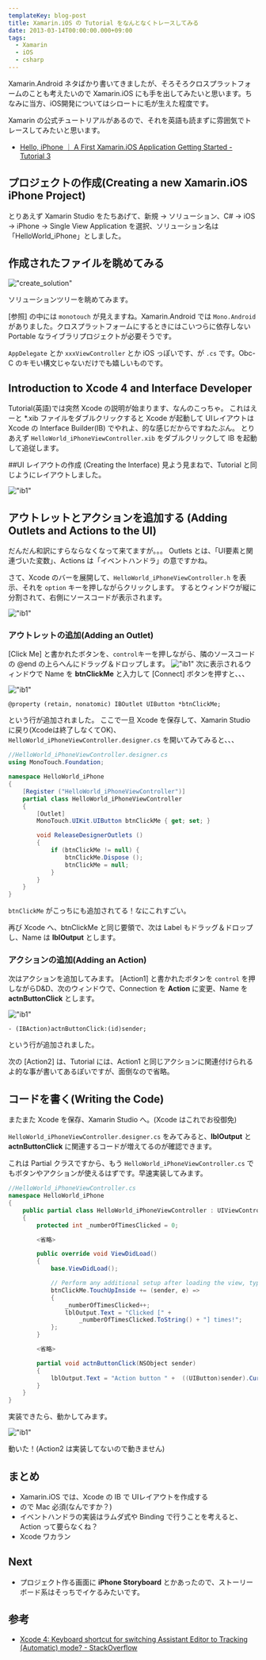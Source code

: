 ```yaml
---
templateKey: blog-post
title: Xamarin.iOS の Tutorial をなんとなくトレースしてみる
date: 2013-03-14T00:00:00.000+09:00
tags:
  - Xamarin
  - iOS
  - csharp
---
```


Xamarin.Android ネタばかり書いてきましたが、そろそろクロスプラットフォームのことも考えたいので Xamarin.iOS にも手を出してみたいと思います。ちなみに当方、iOS開発についてはシロートに毛が生えた程度です。

<!--more-->

Xamarin の公式チュートリアルがあるので、それを英語も読まずに雰囲気でトレースしてみたいと思います。

* [Hello, iPhone ｜ A First Xamarin.iOS Application Getting Started - Tutorial 3](http://docs.xamarin.com/guides/ios/getting_started/hello%2C_world)

## プロジェクトの作成(Creating a new Xamarin.iOS iPhone Project)
とりあえず Xamarin Studio をたちあげて、新規 → ソリューション、C# → iOS → iPhone → Single View Application を選択、ソリューション名は「HelloWorld_iPhone」としました。

## 作成されたファイルを眺めてみる
!["create_solution"](https://blog.amay077.net/img/posts/xamarin_ios_created_screen.png)

ソリューションツリーを眺めてみます。

[参照] の中には ``monotouch`` が見えますね。Xamarin.Android では ``Mono.Android`` がありました。クロスプラットフォームにするときにはこいつらに依存しない Portable なライブラリプロジェクトが必要そうです。

``AppDelegate`` とか ``xxxViewController`` とか iOS っぽいです、が ``.cs`` です。Obc-C のキモい構文じゃないだけでも嬉しいものです。

## Introduction to Xcode 4 and Interface Developer
Tutorial(英語)では突然 Xcode の説明が始まります、なんのこっちゃ。
これはえーと *.xib ファイルをダブルクリックすると Xcode が起動して UIレイアウトは Xcode の Interface Builder(IB) でやれよ、的な感じだからですねたぶん。
とりあえず ``HelloWorld_iPhoneViewController.xib`` をダブルクリックして IB を起動して追従します。

##UI レイアウトの作成 (Creating the Interface)
見よう見まねで、Tutorial と同じようにレイアウトしました。

!["ib1"](https://blog.amay077.net/img/posts/xamarin_ios_ib_1.png)

## アウトレットとアクションを追加する (Adding Outlets and Actions to the UI)
だんだん和訳にすらならなくなって来てますが。。。
Outlets とは、「UI要素と関連づいた変数」、Actions は「イベントハンドラ」の意ですかね。

さて、Xcode のバーを展開して、``HelloWorld_iPhoneViewController.h`` を表示、それを ``option`` キーを押しながらクリックします。
するとウィンドウが縦に分割されて、右側にソースコードが表示されます。

!["ib1"](https://blog.amay077.net/img/posts/xamarin_ios_ib_2.png)

### アウトレットの追加(Adding an Outlet)
[Click Me] と書かれたボタンを、``control``キーを押しながら、隣のソースコードの @end の上らへんにドラッグ＆ドロップします。
!["ib1"](https://blog.amay077.net/img/posts/xamarin_ios_ib_3.png)
次に表示されるウィンドウで Name を **btnClickMe** と入力して [Connect] ボタンを押すと、、、

!["ib1"](https://blog.amay077.net/img/posts/xamarin_ios_ib_4.png)

```objc
@property (retain, nonatomic) IBOutlet UIButton *btnClickMe;
```
という行が追加されました。
ここで一旦 Xcode を保存して、Xamarin Studio に戻り(Xcodeは終了しなくてOK)、``HelloWorld_iPhoneViewController.designer.cs`` を開いてみてみると、、、

```csharp
//HelloWorld_iPhoneViewController.designer.cs
using MonoTouch.Foundation;

namespace HelloWorld_iPhone
{
	[Register ("HelloWorld_iPhoneViewController")]
	partial class HelloWorld_iPhoneViewController
	{
		[Outlet]
		MonoTouch.UIKit.UIButton btnClickMe { get; set; }

		void ReleaseDesignerOutlets ()
		{
			if (btnClickMe != null) {
				btnClickMe.Dispose ();
				btnClickMe = null;
			}
		}
	}
}
```

``btnClickMe`` がこっちにも追加されてる！なにこれすごい。

再び Xcode へ、btnClickMe と同じ要領で、次は Label もドラッグ＆ドロップし、Name は **lblOutput** とします。

### アクションの追加(Adding an Action)
次はアクションを追加してみます。
[Action1] と書かれたボタンを ``control`` を押しながらD&D、次のウィンドウで、Connection を **Action** に変更、Name を **actnButtonClick** とします。

!["ib1"](https://blog.amay077.net/img/posts/xamarin_ios_ib_5.png)

```objc
- (IBAction)actnButtonClick:(id)sender;
```
という行が追加されました。

次の [Action2] は、Tutorial には、Action1 と同じアクションに関連付けられるよ的な事が書いてあるぽいですが、面倒なので省略。

## コードを書く(Writing the Code)
またまた Xcode を保存、Xamarin Studio へ。(Xcode はこれでお役御免)

``HelloWorld_iPhoneViewController.designer.cs`` をみてみると、**lblOutput** と **actnButtonClick** に関連するコードが増えてるのが確認できます。

これは Partial クラスですから、もう ``HelloWorld_iPhoneViewController.cs`` でもボタンやアクションが使えるはずです。早速実装してみます。

```csharp
//HelloWorld_iPhoneViewController.cs
namespace HelloWorld_iPhone
{
    public partial class HelloWorld_iPhoneViewController : UIViewController
    {
        protected int _numberOfTimesClicked = 0;

        <省略>

        public override void ViewDidLoad()
        {
            base.ViewDidLoad();

            // Perform any additional setup after loading the view, typically from a nib.
            btnClickMe.TouchUpInside += (sender, e) =>
            {
                _numberOfTimesClicked++;
                lblOutput.Text = "Clicked [" +
                    _numberOfTimesClicked.ToString() + "] times!";
            };
        }

        <省略>

        partial void actnButtonClick(NSObject sender)
        {
            lblOutput.Text = "Action button " +  ((UIButton)sender).CurrentTitle + " clicked.";
        }
    }
}
```

実装できたら、動かしてみます。

!["ib1"](https://blog.amay077.net/img/posts/xamarin_ios_created_debugger_scceeded.png)

動いた！(Action2 は実装してないので動きません)

## まとめ
* Xamarin.iOS では、Xcode の IB で UIレイアウトを作成する
* ので Mac 必須(なんですか？)
* イベントハンドラの実装はラムダ式や Binding で行うことを考えると、Action って要らなくね？
* Xcode ワカラン

## Next
* プロジェクト作る画面に **iPhone Storyboard** とかあったので、ストーリーボード系はそっちでイケるみたいです。

## 参考
* [Xcode 4: Keyboard shortcut for switching Assistant Editor to Tracking (Automatic) mode? - StackOverflow](http://stackoverflow.com/questions/6710957/xcode-4-keyboard-shortcut-for-switching-assistant-editor-to-tracking-automatic#)
